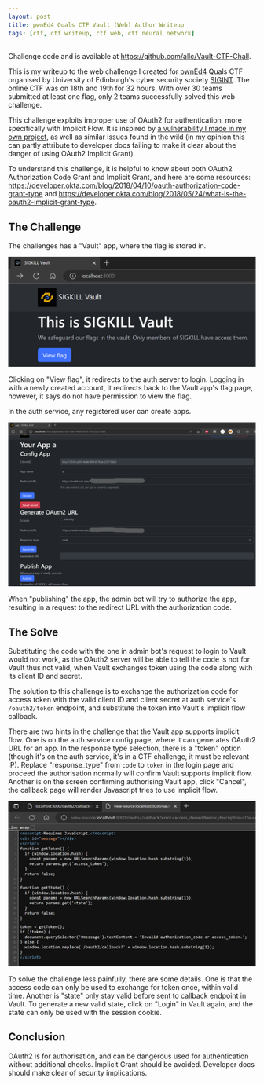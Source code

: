 ```yaml
---
layout: post
title: pwnEd4 Quals CTF Vault (Web) Author Writeup
tags: [ctf, ctf writeup, ctf web, ctf neural network]
---
```


Challenge code and is available at <https://github.com/allc/Vault-CTF-Chall>.

This is my writeup to the web challenge I created for [pwnEd4](https://pwned.sigint.mx/) Quals CTF organised by University of Edinburgh's cyber security society [SIGINT](https://sigint.mx/). The online CTF was on 18th and 19th for 32 hours. With over 30 teams submitted at least one flag, only 2 teams successfully solved this web challenge.

This challenge exploits improper use of OAuth2 for authentication, more specifically with Implicit Flow. It is inspired by [a vulnerability I made in my own project](https://github.com/allc/CTF-Archive-App/commit/e69dee6244ae723780845d8e54e71b82720fafc8), as well as similar issues found in the wild (in my opinion this can partly attribute to developer docs failing to make it clear about the danger of using OAuth2 Implicit Grant).

To understand this challenge, it is helpful to know about both OAuth2 Authorization Code Grant and Implicit Grant, and here are some resources: <https://developer.okta.com/blog/2018/04/10/oauth-authorization-code-grant-type> and <https://developer.okta.com/blog/2018/05/24/what-is-the-oauth2-implicit-grant-type>.

## The Challenge

The challenges has a "Vault" app, where the flag is stored in.

![Vault](/assets/image/pwned4-quals-ctf-web-vault-author-writeup/vault.png)

Clicking on "View flag", it redirects to the auth server to login. Logging in with a newly created account, it redirects back to the Vault app's flag page, however, it says do not have permission to view the flag.

In the auth service, any registered user can create apps.

![App config page in auth service](/assets/image/pwned4-quals-ctf-web-vault-author-writeup/app.png)

When "publishing" the app, the admin bot will try to authorize the app, resulting in a request to the redirect URL with the authorization code.

## The Solve

Substituting the code with the one in admin bot's request to login to Vault would not work, as the OAuth2 server will be able to tell the code is not for Vault thus not valid, when Vault exchanges token using the code along with its client ID and secret.

The solution to this challenge is to exchange the authorization code for access token with the valid client ID and client secret at auth service's `/oauth2/token` endpoint, and substitute the token into Vault's implicit flow callback.

There are two hints in the challenge that the Vault app supports implicit flow. One is on the auth service config page, where it can generates OAuth2 URL for an app. In the response type selection, there is a "token" option (though it's on the auth service, it's in a CTF challenge, it must be relevant :P). Replace "response_type" from `code` to `token` in the login page and proceed the authorisation normally will confirm Vault supports implicit flow. Another is on the screen confirming authorising Vault app, click "Cancel", the callback page will render Javascript tries to use implicit flow.

![App config page in auth service](/assets/image/pwned4-quals-ctf-web-vault-author-writeup/callback-source.png)

To solve the challenge less painfully, there are some details. One is that the access code can only be used to exchange for token once, within valid time. Another is "state" only stay valid before sent to callback endpoint in Vault. To generate a new valid state, click on "Login" in Vault again, and the state can only be used with the session cookie.

## Conclusion

OAuth2 is for authorisation, and can be dangerous used for authentication without additional checks. Implicit Grant should be avoided. Developer docs should make clear of security implications.
